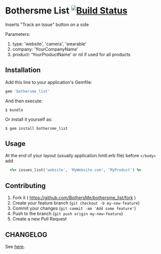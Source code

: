 # Bothersme List [![Build Status](https://travis-ci.org/BothersMe/bothersme_list.svg?branch=master)](https://travis-ci.org/BothersMe/bothersme_list)


 Inserts "Track an Issue" button on a side

 Parameters:
 1. type: 'website', 'camera', 'wearable'
 2. company: 'YourCompanyName'
 3. product: 'YourProductName' or nil if used for all products


## Installation

Add this line to your application's Gemfile:

```ruby
gem 'bothersme_list'
```

And then execute:

    $ bundle

Or install it yourself as:

    $ gem install bothersme_list

## Usage

At the end of your layout (usually application.hmtl.erb file) before ```</body>``` add
```ruby
  <%= issues_list('website', 'MyWebsite.com', 'MyProduct') %>
```

## Contributing

1. Fork it ( https://github.com/BothersMe/bothersme_list/fork )
2. Create your feature branch (`git checkout -b my-new-feature`)
3. Commit your changes (`git commit -am 'Add some feature'`)
4. Push to the branch (`git push origin my-new-feature`)
5. Create a new Pull Request

## CHANGELOG

See [here](CHANGELOG.md).
